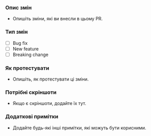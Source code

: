 ### Опис змін

- Опишіть зміни, які ви внесли в цьому PR.

### Тип змін

- [ ] Bug fix
- [ ] New feature
- [ ] Breaking change

### Як протестувати

- Опишіть, як протестувати ці зміни.

### Потрібні скріншоти

- Якщо є скріншоти, додайте їх тут.

### Додаткові примітки

- Додайте будь-які інші примітки, які можуть бути корисними.

